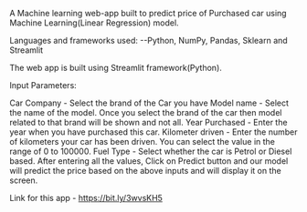 A Machine learning web-app built to predict price of Purchased car using Machine Learning(Linear Regression) model.

Languages and frameworks used:
--Python, NumPy, Pandas, Sklearn and Streamlit

The web app is built using Streamlit framework(Python).

Input Parameters:

Car Company - Select the brand of the Car you have
Model name - Select the name of the model. Once you select the brand of the car then model related to that brand will be shown and not all.
Year Purchased - Enter the year when you have purchased this car.
Kilometer driven - Enter the number of kilometers your car has been driven. You can select the value in the range of 0 to 100000.
Fuel Type - Select whether the car is Petrol or Diesel based.
After entering all the values, Click on Predict button and our model will predict the price based on the above inputs and will display it on the screen.

Link for this app - https://bit.ly/3wvsKH5
